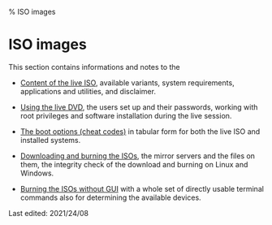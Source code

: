 % ISO images

# ISO images

This section contains informations and notes to the

+ [Content of the live ISO](0201-cd-content_en.md#content-of-the-live-iso), available variants, system requirements, applications and utilities, and disclaimer.

+ [Using the live DVD](0202-live-mode_en.md#use-live-dvd), the users set up and their passwords, working with root privileges and software installation during the live session.

+ [The boot options (cheat codes)](0204-cheatcodes_en.md#bootoptions-cheatcodes) in tabular form for both the live ISO and installed systems.

+ [Downloading and burning the ISOs](0206-cd-dl-burning_en.md#iso-download-and-burn), the mirror servers and the files on them, the integrity check of the download and burning on Linux and Windows.

+ [Burning the ISOs without GUI](0207-cd-no-gui-burn_en.md#burn-dvd-without-gui) with a whole set of directly usable terminal commands also for determining the available devices.

<div id="rev">Last edited: 2021/24/08</div>

